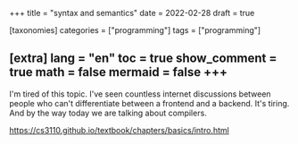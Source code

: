 +++
title = "syntax and semantics"
date = 2022-02-28
draft = true

[taxonomies]
categories = ["programming"]
tags = ["programming"]

[extra]
lang = "en"
toc = true
show_comment = true
math = false
mermaid = false
+++
---

I'm tired of this topic. I've seen countless internet discussions between people who can't differentiate between a frontend and a backend. It's tiring. And by the way today we are talking about compilers.

<!-- more -->



https://cs3110.github.io/textbook/chapters/basics/intro.html